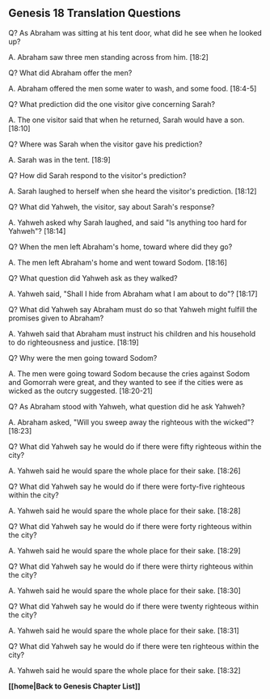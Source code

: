 ## Genesis 18 Translation Questions ##

Q? As Abraham was sitting at his tent door, what did he see when he looked up?

A. Abraham saw three men standing across from him. [18:2]

Q? What did Abraham offer the men?

A. Abraham offered the men some water to wash, and some food. [18:4-5]

Q? What prediction did the one visitor give concerning Sarah?

A. The one visitor said that when he returned, Sarah would have a son. [18:10]

Q? Where was Sarah when the visitor gave his prediction?

A. Sarah was in the tent. [18:9]

Q? How did Sarah respond to the visitor's prediction?

A. Sarah laughed to herself when she heard the visitor's prediction. [18:12]

Q? What did Yahweh, the visitor, say about Sarah's response?

A. Yahweh asked why Sarah laughed, and said "Is anything too hard for Yahweh"? [18:14]

Q? When the men left Abraham's home, toward where did they go?

A. The men left Abraham's home and went toward Sodom. [18:16]

Q? What question did Yahweh ask as they walked?

A. Yahweh said, "Shall I hide from Abraham what I am about to do"? [18:17]

Q? What did Yahweh say Abraham must do so that Yahweh might fulfill the promises given to Abraham?

A. Yahweh said that Abraham must instruct his children and his household to do righteousness and justice. [18:19]

Q? Why were the men going toward Sodom?

A. The men were going toward Sodom because the cries against Sodom and Gomorrah were great, and they wanted to see if the cities were as wicked as the outcry suggested. [18:20-21]

Q? As Abraham stood with Yahweh, what question did he ask Yahweh?

A. Abraham asked, "Will you sweep away the righteous with the wicked"? [18:23]

Q? What did Yahweh say he would do if there were fifty righteous within the city?

A. Yahweh said he would spare the whole place for their sake. [18:26]

Q? What did Yahweh say he would do if there were forty-five righteous within the city?

A. Yahweh said he would spare the whole place for their sake. [18:28]

Q? What did Yahweh say he would do if there were forty righteous within the city?

A. Yahweh said he would spare the whole place for their sake. [18:29]

Q? What did Yahweh say he would do if there were thirty righteous within the city?

A. Yahweh said he would spare the whole place for their sake. [18:30]

Q? What did Yahweh say he would do if there were twenty righteous within the city?

A. Yahweh said he would spare the whole place for their sake. [18:31]

Q? What did Yahweh say he would do if there were ten righteous within the city?

A. Yahweh said he would spare the whole place for their sake. [18:32]

__[[home|Back to Genesis Chapter List]]__

